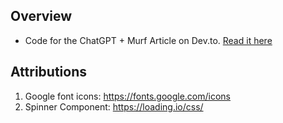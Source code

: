 ## Overview

- Code for the ChatGPT + Murf Article on Dev.to. [Read it here](https://dev.to/devgeetech/human-like-ai-conversations-giving-a-voice-to-chatgpt-with-murf-1k7b)

## Attributions

1. Google font icons: https://fonts.google.com/icons
2. Spinner Component: https://loading.io/css/
